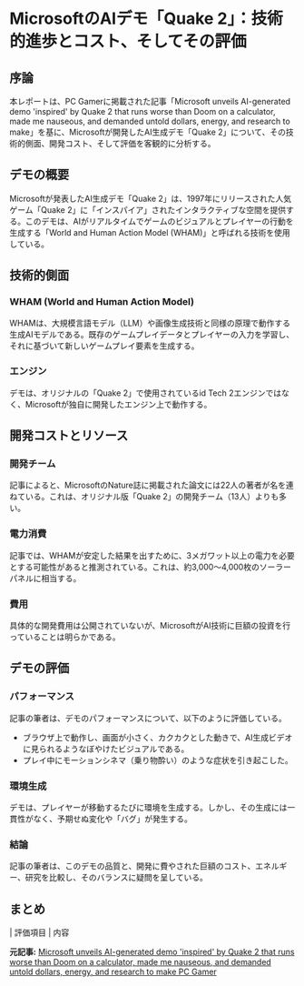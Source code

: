 # MicrosoftのAIデモ「Quake 2」：技術的進歩とコスト、そしてその評価

## 序論

本レポートは、PC Gamerに掲載された記事「Microsoft unveils AI-generated demo 'inspired' by Quake 2 that runs worse than Doom on a calculator, made me nauseous, and demanded untold dollars, energy, and research to make」を基に、Microsoftが開発したAI生成デモ「Quake 2」について、その技術的側面、開発コスト、そして評価を客観的に分析する。

## デモの概要

Microsoftが発表したAI生成デモ「Quake 2」は、1997年にリリースされた人気ゲーム「Quake 2」に「インスパイア」されたインタラクティブな空間を提供する。このデモは、AIがリアルタイムでゲームのビジュアルとプレイヤーの行動を生成する「World and Human Action Model (WHAM)」と呼ばれる技術を使用している。

## 技術的側面

### WHAM (World and Human Action Model)

WHAMは、大規模言語モデル（LLM）や画像生成技術と同様の原理で動作する生成AIモデルである。既存のゲームプレイデータとプレイヤーの入力を学習し、それに基づいて新しいゲームプレイ要素を生成する。

### エンジン

デモは、オリジナルの「Quake 2」で使用されているid Tech 2エンジンではなく、Microsoftが独自に開発したエンジン上で動作する。

## 開発コストとリソース

### 開発チーム

記事によると、MicrosoftのNature誌に掲載された論文には22人の著者が名を連ねている。これは、オリジナル版「Quake 2」の開発チーム（13人）よりも多い。

### 電力消費

記事では、WHAMが安定した結果を出すために、3メガワット以上の電力を必要とする可能性があると推測されている。これは、約3,000〜4,000枚のソーラーパネルに相当する。

### 費用

具体的な開発費用は公開されていないが、MicrosoftがAI技術に巨額の投資を行っていることは明らかである。

## デモの評価

### パフォーマンス

記事の筆者は、デモのパフォーマンスについて、以下のように評価している。

* ブラウザ上で動作し、画面が小さく、カクカクとした動きで、AI生成ビデオに見られるようなぼやけたビジュアルである。
* プレイ中にモーションシネマ（乗り物酔い）のような症状を引き起こした。

### 環境生成

デモは、プレイヤーが移動するたびに環境を生成する。しかし、その生成には一貫性がなく、予期せぬ変化や「バグ」が発生する。

### 結論

記事の筆者は、このデモの品質と、開発に費やされた巨額のコスト、エネルギー、研究を比較し、そのバランスに疑問を呈している。

## まとめ

| 評価項目 | 内容 

**元記事:** [Microsoft unveils AI-generated demo 'inspired' by Quake 2 that runs worse than Doom on a calculator, made me nauseous, and demanded untold dollars, energy, and research to make PC Gamer](https://www.pcgamer.com/software/ai/microsoft-unveils-ai-generated-demo-inspired-by-quake-2-that-runs-worse-than-doom-on-a-calculator-made-me-nauseous-and-demanded-untold-dollars-energy-and-research-to-make/)
